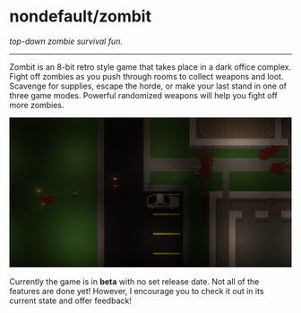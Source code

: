 nondefault/zombit
=============
_top-down zombie survival fun._

----------

Zombit is an 8-bit retro style game that takes place in a dark office complex. Fight off zombies as you push through rooms to collect weapons and loot. Scavenge for supplies, escape the horde, or make your last stand in one of three game modes. Powerful randomized weapons will help you fight off more zombies.

![zombit_preview](screenshot/newpromo.png)

Currently the game is in **beta** with no set release date.  Not all of the features are done yet!  However, I encourage you to check it out in its current state and offer feedback!
